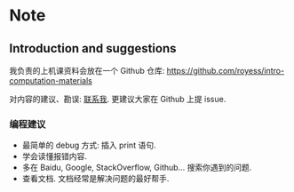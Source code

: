 # Note

## Introduction and suggestions

我负责的上机课资料会放在一个 Github 仓库: <https://github.com/royess/intro-computation-materials>

对内容的建议、勘误: [联系我](mailto:yanyx1999@pku.edu.cn). 更建议大家在 Github 上提 issue.

### 编程建议

- 最简单的 debug 方式: 插入 print 语句.
- 学会读懂报错内容.
- 多在 Baidu, Google, StackOverflow, Github... 搜索你遇到的问题.
- 查看文档. 文档经常是解决问题的最好帮手.
